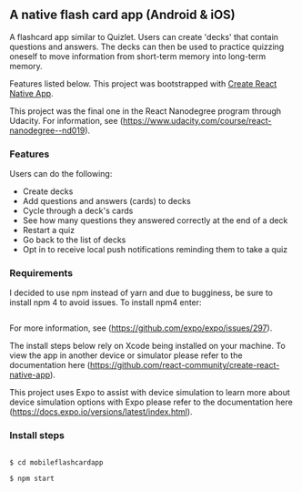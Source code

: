 ## A native flash card app (Android & iOS)
A flashcard app similar to Quizlet. Users can create 'decks' that contain questions and answers. The decks can then be used to practice quizzing oneself to move information from short-term memory into long-term memory.

Features listed below. This project was bootstrapped with [Create React Native App](https://github.com/react-community/create-react-native-app).

This project was the final one in the React Nanodegree program through Udacity. For information, see (https://www.udacity.com/course/react-nanodegree--nd019).

### Features
Users can do the following:
- Create decks
- Add questions and answers (cards) to decks
- Cycle through a deck's cards
- See how many questions they answered correctly at the end of a deck
- Restart a quiz
- Go back to the list of decks
- Opt in to receive local push notifications reminding them to take a quiz

### Requirements
I decided to use npm instead of yarn and due to bugginess, be sure to install npm 4 to avoid issues. To install npm4 enter:

```npm install -g npm@4
```
For more information, see (https://github.com/expo/expo/issues/297).

The install steps below rely on Xcode being installed on your machine. To view the app in another device or simulator please refer to the documentation here (https://github.com/react-community/create-react-native-app).

This project uses Expo to assist with device simulation to learn more about device simulation options with Expo please refer to the documentation here (https://docs.expo.io/versions/latest/index.html).

### Install steps
```$ git clone https://github.com/lrtico/React-Native-App-Flashcards

$ cd mobileflashcardapp

$ npm start

```
